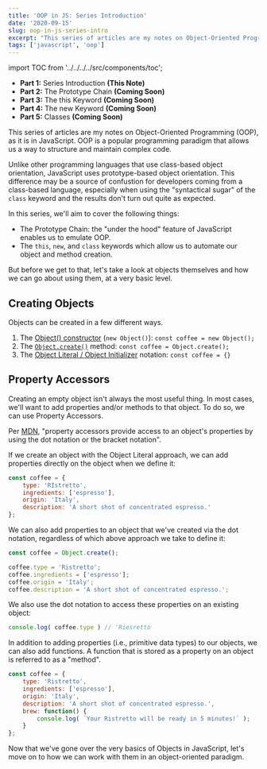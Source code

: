 ```yaml
---
title: 'OOP in JS: Series Introduction'
date: '2020-09-15'
slug: oop-in-js-series-intro
excerpt: "This series of articles are my notes on Object-Oriented Programming, as it is in JavaScript..."
tags: ['javascript', 'oop']
---
```


import TOC from '../../../../src/components/toc';

<TOC>

- **Part 1:** Series Introduction __(This Note)__
- **Part 2:** The Prototype Chain __(Coming Soon)__
- **Part 3:** The this Keyword __(Coming Soon)__
- **Part 4:** The new Keyword __(Coming Soon)__
- **Part 5:** Classes __(Coming Soon)__

</TOC>

This series of articles are my notes on Object-Oriented Programming (OOP), as it is in JavaScript. OOP is a popular programming paradigm that allows us a way to structure and maintain complex code.

Unlike other programming languages that use class-based object orientation, JavaScript uses prototype-based object orientation. This difference may be a source of confustion for developers coming from a class-based language, especially when using the "syntactical sugar" of the `class` keyword and the results don't turn out quite as expected.

In this series, we'll aim to cover the following things:

- The Prototype Chain: the "under the hood" feature of JavaScript enables us to emulate OOP.
- The `this`, `new`, and `class` keywords which allow us to automate our object and method creation.

But before we get to that, let's take a look at objects themselves and how we can go about using them, at a very basic level.

## Creating Objects

Objects can be created in a few different ways.

1. The [Object() constructor](https://developer.mozilla.org/en-US/docs/Web/JavaScript/Reference/Global_Objects/Object/Object) (`new Object()`): `const coffee = new Object();`
2. The [`Object.create()`](https://developer.mozilla.org/en-US/docs/Web/JavaScript/Reference/Global_Objects/Object/create) method: `const coffee = Object.create();`
3. The [Object Literal / Object Initializer](https://developer.mozilla.org/en-US/docs/Web/JavaScript/Reference/Operators/Object_initializer) notation: `const coffee = {}`

## Property Accessors

Creating an empty object isn't always the most useful thing. In most cases, we'll want to add properties and/or methods to that object. To do so, we can use Property Accessors.

Per [MDN](https://developer.mozilla.org/en-US/docs/Web/JavaScript/Reference/Operators/Property_Accessors), "property accessors provide access to an object's properties by using the dot notation or the bracket notation".

If we create an object with the Object Literal approach, we can add properties directly on the object when we define it:

```js
const coffee = {
	type: 'RIstretto',
	ingredients: ['espresso'],
	origin: 'Italy',
	description: 'A short shot of concentrated espresso.'
};
```

We can also add properties to an object that we've created via the dot notation, regardless of which above approach we take to define it:

```js
const coffee = Object.create();

coffee.type = 'Ristretto';
coffee.ingredients = ['espresso'];
coffee.origin = 'Italy';
coffee.description = 'A short shot of concentrated espresso.';
```

We also use the dot notation to access these properties on an existing object:

```js
console.log( coffee.type ) // 'Riesretto
```

In addition to adding properties (i.e., primitive data types) to our objects, we can also add functions. A function that is stored as a property on an object is referred to as a "method".


```js
const coffee = {
	type: 'Ristretto',
	ingredients: ['espresso'],
	origin: 'Italy',
	description: 'A short shot of concentrated espresso.',
	brew: function() {
		console.log( `Your Ristretto will be ready in 5 minutes!` );
	}
};
```

Now that we've gone over the very basics of Objects in JavaScript, let's move on to how we can work with them in an object-oriented paradigm.